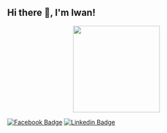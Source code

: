 
## Hi there 👋, I'm Iwan!  

<p align="center">
  <img src="https://media3.giphy.com/media/lT4AKdHB7OW3Z37GMH/giphy.webp" width="200">
</p>

 
[![Facebook Badge](https://img.shields.io/badge/-IwanHPrasetyo-3b5998?style=flat-square&labelColor=3b5998&logo=facebook&logoColor=white&link=https://www.facebook.com/nohara.s.iwan)](https://www.facebook.com/nohara.s.iwan) [![Linkedin Badge](https://img.shields.io/badge/-IwanHPrasetyo-blue?style=flat-square&logo=Linkedin&logoColor=white&link=http://linkedin.com/in/iwan-h-prasetyo-643344196/)](http://linkedin.com/in/iwan-h-prasetyo-643344196/)

<!-- <p align="center"><em><img src="https://www.stockin.co.id/wp-content/uploads/2020/03/stockin_landscape.png" width="100"></em></p>

<p align="center"><em>Software Developer at <a href="https://www.stockin.co.id/">Stockin</a><img src="https://media.giphy.com/media/WUlplcMpOCEmTGBtBW/giphy.gif" width="30"> 
</em></p>

<!-- ## My GitHub Stats

<p align="center">
    <img alt = "GitHub Stats" src="https://github-readme-stats.vercel.app/api?username=IwanHPrasetyo&show_icons=true&hide=issues&icon_color=000000&hide_border=true&title_color=5391FE&text_color=555">
    <img alt = "Top Language" src="https://github-readme-stats.vercel.app/api/top-langs/?username=IwanHPrasetyo&hide=html,&hide_border=true&title_color=5391FE&text_color=555"
</p> -->

<!--
**IwanHPrasetyo/IwanHPrasetyo** is a ✨ _special_ ✨ repository because its `README.md` (this file) appears on your GitHub profile.

Here are some ideas to get you started:

- 🔭 I’m currently working on ...
- 🌱 I’m currently learning ...
- 👯 I’m looking to collaborate on ...
- 🤔 I’m looking for help with ...
- 💬 Ask me about ...
- 📫 How to reach me: ...
- 😄 Pronouns: ...
- ⚡ Fun fact: ...
-->
